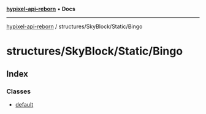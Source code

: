 [**hypixel-api-reborn**](../../../../README.md) • **Docs**

***

[hypixel-api-reborn](../../../../modules.md) / structures/SkyBlock/Static/Bingo

# structures/SkyBlock/Static/Bingo

## Index

### Classes

- [default](classes/default.md)
